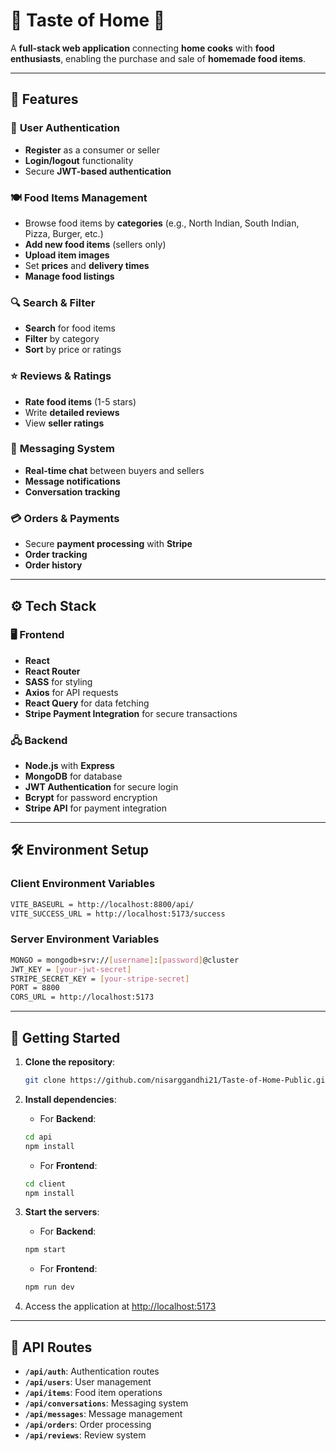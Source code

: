 # 🌟 **Taste of Home** 🌟

A **full-stack web application** connecting **home cooks** with **food enthusiasts**, enabling the purchase and sale of **homemade food items**.

---

## 📌 **Features**

### 🔐 **User Authentication**

- **Register** as a consumer or seller
- **Login/logout** functionality
- Secure **JWT-based authentication**

### 🍽️ **Food Items Management**

- Browse food items by **categories** (e.g., North Indian, South Indian, Pizza, Burger, etc.)
- **Add new food items** (sellers only)
- **Upload item images**
- Set **prices** and **delivery times**
- **Manage food listings**

### 🔍 **Search & Filter**

- **Search** for food items
- **Filter** by category
- **Sort** by price or ratings

### ⭐ **Reviews & Ratings**

- **Rate food items** (1-5 stars)
- Write **detailed reviews**
- View **seller ratings**

### 💬 **Messaging System**

- **Real-time chat** between buyers and sellers
- **Message notifications**
- **Conversation tracking**

### 💳 **Orders & Payments**

- Secure **payment processing** with **Stripe**
- **Order tracking**
- **Order history**

---

## ⚙️ **Tech Stack**

### 🖥️ **Frontend**

- **React**
- **React Router**
- **SASS** for styling
- **Axios** for API requests
- **React Query** for data fetching
- **Stripe Payment Integration** for secure transactions

### 🖧 **Backend**

- **Node.js** with **Express**
- **MongoDB** for database
- **JWT Authentication** for secure login
- **Bcrypt** for password encryption
- **Stripe API** for payment integration

---

## 🛠️ **Environment Setup**

### **Client** Environment Variables

```bash
VITE_BASEURL = http://localhost:8800/api/
VITE_SUCCESS_URL = http://localhost:5173/success
```

### **Server** Environment Variables

```bash
MONGO = mongodb+srv://[username]:[password]@cluster
JWT_KEY = [your-jwt-secret]
STRIPE_SECRET_KEY = [your-stripe-secret]
PORT = 8800
CORS_URL = http://localhost:5173
```

---

## 🚀 **Getting Started**

1. **Clone the repository**:

   ```bash
   git clone https://github.com/nisarggandhi21/Taste-of-Home-Public.git
   ```
2. **Install dependencies**:

   - For **Backend**:

   ```bash
   cd api
   npm install
   ```

   - For **Frontend**:

   ```bash
   cd client
   npm install
   ```
3. **Start the servers**:

   - For **Backend**:

   ```bash
   npm start
   ```

   - For **Frontend**:

   ```bash
   npm run dev
   ```
4. Access the application at [http://localhost:5173](http://localhost:5173)

---

## 📑 **API Routes**

- **`/api/auth`**: Authentication routes
- **`/api/users`**: User management
- **`/api/items`**: Food item operations
- **`/api/conversations`**: Messaging system
- **`/api/messages`**: Message management
- **`/api/orders`**: Order processing
- **`/api/reviews`**: Review system
